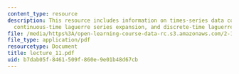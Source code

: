 ```yaml
---
content_type: resource
description: This resource includes information on times-series data compression,
  continuous-time laguerre series expansion, and discrete-time laguerre series expansion.
file: /media/https%3A/open-learning-course-data-rc.s3.amazonaws.com/2-160-identification-estimation-and-learning-spring-2006/b7dab05f8461509f860e9e01b48d67cb_lecture_11.pdf
file_type: application/pdf
resourcetype: Document
title: lecture_11.pdf
uid: b7dab05f-8461-509f-860e-9e01b48d67cb
---
```


